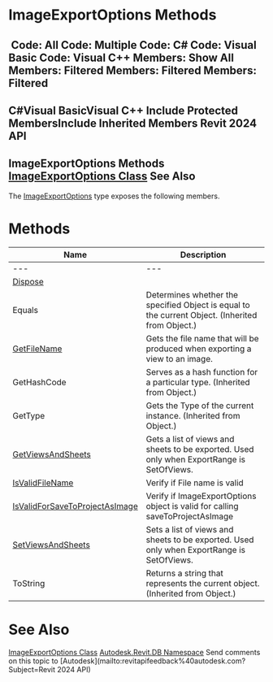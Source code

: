 # ImageExportOptions Methods

﻿
 Code: All Code: Multiple Code: C# Code: Visual Basic Code: Visual C++  Members: Show All Members: Filtered Members: Filtered Members: Filtered   
---  
C#Visual BasicVisual C++
Include Protected MembersInclude Inherited Members
Revit 2024 API  
---  
ImageExportOptions Methods  
[ImageExportOptions Class](c2e823a1-6eb0-2bf3-f07b-ed46d8f7b70a.md "ImageExportOptions Class") See Also  
---  
The [ImageExportOptions](c2e823a1-6eb0-2bf3-f07b-ed46d8f7b70a.md "ImageExportOptions Class") type exposes the following members.
# Methods
| Name | Description |
| --- | --- |
| --- | --- | --- |
| [Dispose](514d82df-3b74-9696-fb98-1c4a8f3887cd.md "Dispose Method") |
| Equals | Determines whether the specified Object is equal to the current Object. (Inherited from Object.) |
| [GetFileName](0f5a2275-9fcb-2d85-2ccc-0190dbb21b9b.md "GetFileName Method") | Gets the file name that will be produced when exporting a view to an image. |
| GetHashCode | Serves as a hash function for a particular type.  (Inherited from Object.) |
| GetType | Gets the Type of the current instance. (Inherited from Object.) |
| [GetViewsAndSheets](b5e34c47-572e-8901-4b37-6ad86153a67f.md "GetViewsAndSheets Method") | Gets a list of views and sheets to be exported. Used only when ExportRange is SetOfViews. |
| [IsValidFileName](f3618687-c964-60cc-a6a1-2ccd1f192ba9.md "IsValidFileName Method") | Verify if File name is valid |
| [IsValidForSaveToProjectAsImage](5c064e7c-4fc6-035f-7c35-3e6a735e552f.md "IsValidForSaveToProjectAsImage Method") | Verify if ImageExportOptions object is valid for calling saveToProjectAsImage |
| [SetViewsAndSheets](f9ac839c-2722-2249-1be8-5033601b948f.md "SetViewsAndSheets Method") | Sets a list of views and sheets to be exported. Used only when ExportRange is SetOfViews. |
| ToString | Returns a string that represents the current object. (Inherited from Object.) |

# See Also
[ImageExportOptions Class](c2e823a1-6eb0-2bf3-f07b-ed46d8f7b70a.md "ImageExportOptions Class")
[Autodesk.Revit.DB Namespace](87546ba7-461b-c646-cbb1-2cb8f5bff8b2.md "Autodesk.Revit.DB Namespace")
Send comments on this topic to [Autodesk](mailto:revitapifeedback%40autodesk.com?Subject=Revit 2024 API)